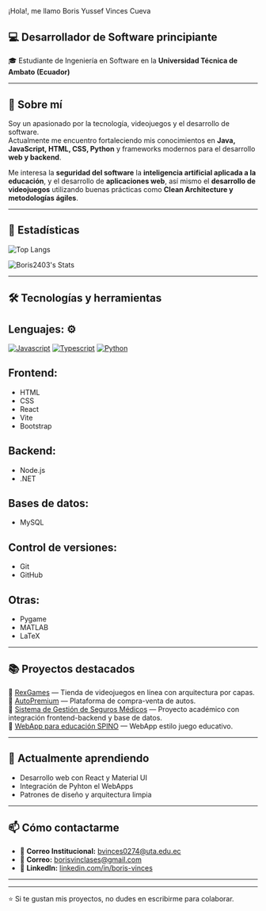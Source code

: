 ## 
¡Hola!, me llamo Boris Yussef Vinces Cueva

## 💻 Desarrollador de Software principiante   
🎓 Estudiante de Ingeniería en Software en la **Universidad Técnica de Ambato (Ecuador)**  

---

## 🚀 Sobre mí

Soy un apasionado por la tecnología, videojuegos y el desarrollo de software.  
Actualmente me encuentro fortaleciendo mis conocimientos en **Java, JavaScript, HTML, CSS, Python** y frameworks modernos para el desarrollo **web y backend**.  

Me interesa la **seguridad del software** la **inteligencia artificial aplicada a la educación**, y el desarrollo de **aplicaciones web**, así mismo el **desarrollo de videojuegos** utilizando buenas prácticas como **Clean Architecture y metodologías ágiles**.

---
## 💼 Estadísticas

  ![Top Langs](https://github-readme-stats.vercel.app/api/top-langs/?username=Boris2403&layout=compact)


  ![Boris2403's Stats](https://github-readme-stats.vercel.app/api?username=Boris2403&theme=onedark&show_icons=true&hide_border=false&count_private=true)


---
## 🛠️ Tecnologías y herramientas

## **Lenguajes:** ⚙️

<p> 

  <a href="#"><img alt="Javascript" src="https://img.shields.io/badge/JavaScript-323330?style=for-the-badge&logo=javascript&logoColor=F7DF1E"></a>
  <a href="#"><img alt="Typescript" src="https://img.shields.io/badge/TypeScript-007ACC?style=for-the-badge&logo=typescript&logoColor=white"></a>
  <a href="#"><img alt="Python" src="https://img.shields.io/badge/Python-FFD43B?style=for-the-badge&logo=python&logoColor=blue"></a>

</p>


## **Frontend:** 
- HTML 
- CSS 
- React 
- Vite 
- Bootstrap  
 
## **Backend:** 
- Node.js 
- .NET  
## **Bases de datos:**
- MySQL
## **Control de versiones:** 
- Git 
- GitHub  
## **Otras:** 
- Pygame
- MATLAB
- LaTeX  

---

## 📚 Proyectos destacados
🔹 [RexGames](https://github.com/Boris2403/RexGames) — Tienda de videojuegos en línea con arquitectura por capas.  
🔹 [AutoPremium](https://github.com/jonathan-jiron/AutoPremium) — Plataforma de compra-venta de autos.  
🔹 [Sistema de Gestión de Seguros Médicos](https://github.com/MateoAuz/SegurosApp) — Proyecto académico con integración frontend-backend y base de datos.  
🔹 [WebApp para educación SPINO](https://github.com/usuario/TowerDefense) — WebApp estilo juego educativo.

---

## 🌱 Actualmente aprendiendo

- Desarrollo web con React y Material UI  
- Integración de Pyhton el WebApps
- Patrones de diseño y arquitectura limpia  

---

## 📫 Cómo contactarme

- 📧 **Correo Institucional:** bvinces0274@uta.edu.ec
- 📧 **Correo:** borisvinclases@gmail.com
- 💼 **LinkedIn:** [linkedin.com/in/boris-vinces](https://www.linkedin.com/in/boris-vinces-698296305) 


---

---

⭐ Si te gustan mis proyectos, no dudes en escribirme para colaborar.

